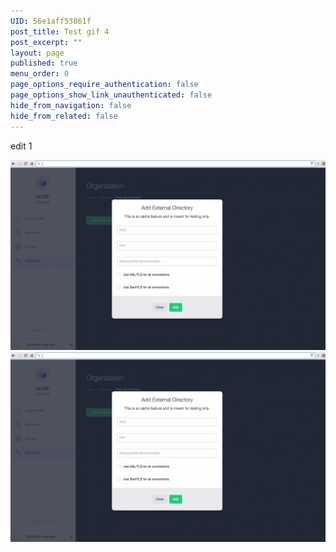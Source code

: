 ```yaml
---
UID: 56e1aff53861f
post_title: Test gif 4
post_excerpt: ""
layout: page
published: true
menu_order: 0
page_options_require_authentication: false
page_options_show_link_unauthenticated: false
hide_from_navigation: false
hide_from_related: false
---
```


edit 1

![Alt text][1] ![Alt text][2]

 [1]: /assets/images/test1.gif
 [2]: /assets/images/test1.gif "Optional title attribute"
